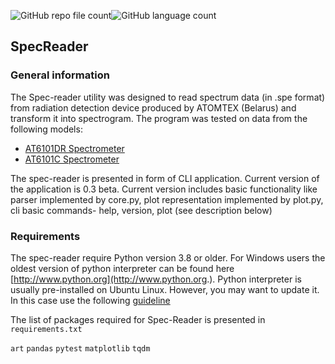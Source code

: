 ![GitHub repo file count](https://img.shields.io/github/directory-file-count/ADv0rnik/SpecReader?style=flat-square)![GitHub language count](https://img.shields.io/github/languages/count/ADv0rnik/SpecReader?style=flat-square)

## SpecReader
### General information
The Spec-reader utility was designed to read spectrum data (in .spe format) from radiation detection device produced by 
ATOMTEX (Belarus) and transform it into spectrogram. The program was tested on data from the following models:
- [AT6101DR Spectrometer](https://atomtex.com/en/at6101dr-spectrometer)
- [AT6101C Spectrometer](https://atomtex.com/en/portable-spectrometers-backpack-based-radiation-detectors-brd/at6101c-at6101cm-spectrometers)

The spec-reader is presented in form of CLI application. Current version of the application is 0.3 beta. Current version includes basic functionality like parser implemented by core.py, plot representation implemented by plot.py, cli basic commands- help, version, plot (see description below) 

### Requirements

The spec-reader require Python version 3.8 or older. For Windows users the oldest version of python interpreter can be found
here [http://www.python.org](http://www.python.org.). Python interpreter is usually pre-installed on Ubuntu Linux. However,
you may want to update it. In this case use the following [guideline](https://linuxize.com/post/how-to-install-python-3-9-on-ubuntu-20-04/)

The list of packages required for Spec-Reader is presented in `requirements.txt`

`art`
`pandas`
`pytest`
`matplotlib`
`tqdm`

 
